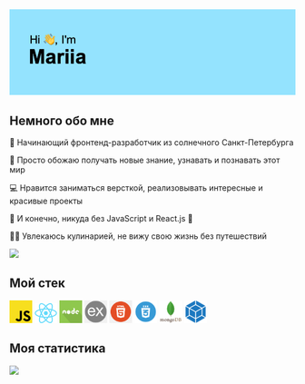 <img src="header.png" alt="баннер">

## Немного обо мне

&#127810; Начинающий фронтенд-разработчик из солнечного Санкт-Петербурга

&#129495; Просто обожаю получать новые знание, узнавать и познавать этот мир

&#128187; Нравится заниматься версткой, реализовывать интересные и красивые проекты

&#127793; И конечно, никуда без JavaScript и React.js &#128170;

&#128105;&#8205;&#127859; Увлекаюсь кулинарией, не вижу свою жизнь без путешествий

![](https://github-profile-summary-cards.vercel.app/api/cards/profile-details?username=mariarez&theme=default)

## Мой стек
<img src="js.png" alt="JavaScript" width="40px">
<img src="react.png" alt="React.js" width="40px">
<img src="node.png" alt="Node.js" width="40px">
<img src="express.png" alt="Express.js" width="40px">
<img src="html.png" alt="HTML" width="40px">
<img src="csS.png" alt="CSS" width="40px">
<img src="mongodb.png" alt="Mongodb" width="40px">
<img src="webpack.png" alt="Webpack" width="40px">

## Моя статистика
![](https://github-profile-summary-cards.vercel.app/api/cards/repos-per-language?username=mariarez&theme=default)



